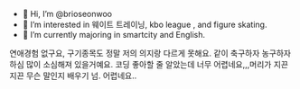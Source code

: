 - 👋 Hi, I’m @brioseonwoo
- 👀 I’m interested in 웨이트 트레이닝,  kbo league , and figure skating.
- 🌱 I’m currently majoring in smartcity and English.

 연애경험 없구요, 구기종목도 정말 저의 의지랑 다르게 못해요. 같이 축구하자 농구하자 하심 많이 소심해져 있을거예요. 
   코딩 좋아할 줄 알았는데 너무 어렵네요,,,머리가 지끈지끈 무슨 말인지 배우기 넘. 어렵네요..
<!---
brioseonwoo/brioseonwoo is a ✨ special ✨ repository because its `README.md` (this file) appears on your GitHub profile.
You can click the Preview link to take a look at your changes.
--->
